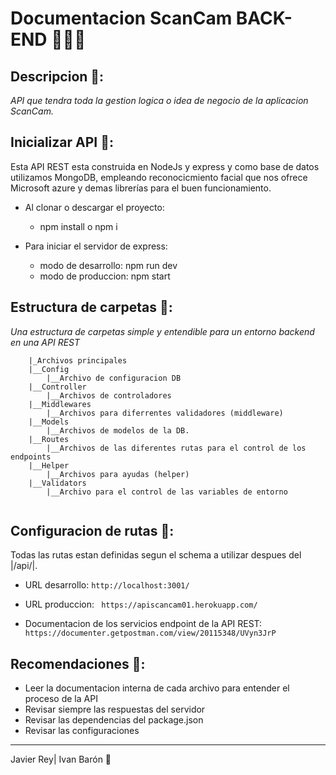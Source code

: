 # Documentacion ScanCam BACK-END 🧑🏻‍💻
## Descripcion 📃:
_API que tendra toda la gestion logica o idea de negocio de la aplicacion ScanCam._

## Inicializar API 🤯:
Esta API REST esta construida en NodeJs y express y como base de datos utilizamos MongoDB, empleando reconocicmiento facial que nos ofrece Microsoft azure y demas librerías para el buen funcionamiento.

 * Al clonar o descargar el proyecto:
    * npm install o npm i

 * Para iniciar el servidor de express:
    * modo de desarrollo: npm run dev
    * modo de produccion: npm start

## Estructura de carpetas 📂:
_Una estructura de carpetas simple y entendible para un entorno backend en una API REST_
```
    |_Archivos principales
    |__Config
        |__Archivo de configuracion DB
    |__Controller
        |__Archivos de controladores
    |__Middlewares
        |__Archivos para diferrentes validadores (middleware)
    |__Models
        |__Archivos de modelos de la DB.
    |__Routes
        |__Archivos de las diferentes rutas para el control de los endpoints
    |__Helper
        |__Archivos para ayudas (helper)
    |__Validators
        |__Archivo para el control de las variables de entorno
    
```
## Configuracion de rutas 📡:
Todas las rutas estan definidas segun el schema a utilizar despues del |/api/|.

* URL desarrollo: 
   ```http://localhost:3001/```

* URL produccion:
    ``` https://apiscancam01.herokuapp.com/```
    
* Documentacion de los servicios endpoint de la API REST:
  ``` https://documenter.getpostman.com/view/20115348/UVyn3JrP ```
## Recomendaciones 👀:
* Leer la documentacion interna de cada archivo para entender el proceso de la API
* Revisar siempre las respuestas del servidor
* Revisar las dependencias del package.json
* Revisar las configuraciones
---
Javier Rey| Ivan Barón 🎉
